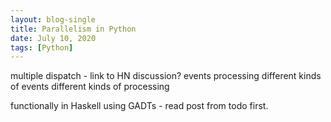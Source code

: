 ```yaml
---
layout: blog-single
title: Parallelism in Python
date: July 10, 2020
tags: [Python] 
---
```

multiple dispatch - link to HN discussion?
events processing
different kinds of events 
different kinds of processing

functionally in Haskell using GADTs - read post from todo first.

